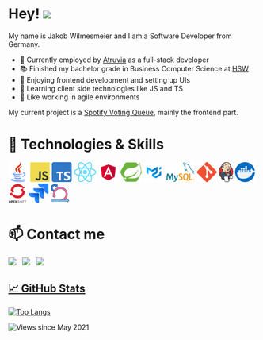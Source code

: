 # Hey! <img src="https://raw.githubusercontent.com/MartinHeinz/MartinHeinz/master/wave.gif" width="30px">

My name is Jakob Wilmesmeier and I am a Software Developer from Germany.
<!-- BLOG-POST-LIST:START -->
- 🔭 Currently employed by [Atruvia](https://atruvia.de/) as a full-stack developer
- 📚 Finished my bachelor grade in Business Computer Science at [HSW](https://www.hsw-hameln.de/)
- 🚀 Enjoying frontend development and setting up UIs
- 🌱 Learning client side technologies like JS and TS
- 🤝 Like working in agile environments
<!-- BLOG-POST-LIST:END -->

My current project is a [Spotify Voting Queue](https://github.com/SpotifyVotingQueue), mainly the frontend part.

# 🔧 Technologies & Skills
  <code><img height="40" src="https://github.com/Sparkobbable/Sparkobbable/raw/1e3b59e6e99ebff45568317793c7d1c254b72284/226777.png" alt="Java"></code>
  <code><img height="40" src="https://github.com/Sparkobbable/Sparkobbable/raw/master/index.png" alt="JavaScript"></code>
  <code><img height="40" src="https://github.com/Sparkobbable/Sparkobbable/raw/master/Typescript_logo_2020.svg.png" alt="TypeScript"></code>
  <code><img height="40" src="https://github.com/Sparkobbable/Sparkobbable/raw/master/React-icon.svg.png" alt="React"></code>
  <code><img height="40" src="https://github.com/Sparkobbable/Sparkobbable/raw/master/angular.png" alt="Angular"></code>
  <code><img height="40" src="https://github.com/Sparkobbable/Sparkobbable/raw/master/springboot.png" alt="Spring Boot"></code>
  <code><img height="40" src="https://github.com/Sparkobbable/Sparkobbable/raw/master/logo.png" alt="Material UI"></code>
  <code><img height="40" src="https://github.com/Sparkobbable/Sparkobbable/raw/master/logo-mysql-170x115.png" alt="MySQL"></code>
  <code><img height="40" src="https://github.com/Sparkobbable/Sparkobbable/raw/master/Git-Icon-1788C.png" alt="git"></code>
  <code><img height="40" src="https://github.com/Sparkobbable/Sparkobbable/raw/master/256.png" alt="Jenkins"></code>
  <code><img height="40" src="https://github.com/Sparkobbable/Sparkobbable/raw/master/919853.png" alt="Docker"></code>
  <code><img height="40" src="https://github.com/Sparkobbable/Sparkobbable/raw/master/OpenShift-LogoType.svg.png" alt="OpenShift"></code>
  <code><img height="40" src="https://github.com/Sparkobbable/Sparkobbable/raw/master/5968875.png" alt="Jira"></code>
  <code><img height="40" src="https://github.com/Sparkobbable/Sparkobbable/raw/master/2620863.png" alt="Scrum"></code>

# 📫 Contact me
[<img src="https://img.icons8.com/color/48/000000/linkedin.png" width="3.5%"/>](https://de.linkedin.com/in/jakob-wilmesmeier-38743a219)  &nbsp; [<img src="https://img.icons8.com/fluent/48/000000/instagram-new.png" width="3.5%"/>](https://www.instagram.com/jakob_w3010/)  &nbsp; <a href="mailto:j.wilmesmeier@gmail.com"> <img src="https://img.icons8.com/fluent/48/000000/gmail.png" width="3.5%"/>
  
## &#x1f4c8; GitHub Stats
[![Top Langs](https://github-readme-stats.vercel.app/api/top-langs?username=Sparkobbable&count_private=true&langs_count=6&layout=compact)](https://github.com/Sparkobbable?tab=repositories)

![Views since May 2021](https://komarev.com/ghpvc/?username=Sparkobbable)

